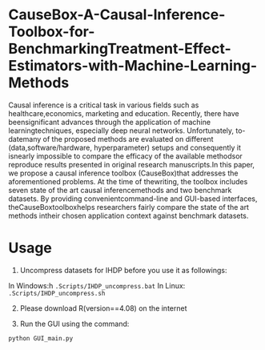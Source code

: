 # CauseBox-A-Causal-Inference-Toolbox-for-BenchmarkingTreatment-Effect-Estimators-with-Machine-Learning-Methods
Causal inference is a critical task in various fields such as healthcare,economics, marketing and education. Recently, there have beensignificant advances through the application of machine learningtechniques, especially deep neural networks. Unfortunately, to-datemany of the proposed methods are evaluated on different (data,software/hardware, hyperparameter) setups and consequently it isnearly impossible to compare the efficacy of the available methodsor reproduce results presented in original research manuscripts.In this paper, we propose a causal inference toolbox (CauseBox)that addresses the aforementioned problems. At the time of thewriting, the toolbox includes seven state of the art causal inferencemethods and two benchmark datasets. By providing convenientcommand-line and GUI-based interfaces, theCauseBoxtoolboxhelps researchers fairly compare the state of the art methods intheir chosen application context against benchmark datasets.

# Usage
1) Uncompress datasets for IHDP before you use it as followings:

In Windows:h <code>.Scripts/IHDP_uncompress.bat</code>
In Linux: <code>.Scripts/IHDP_uncompress.sh</code>

2) Please download R(version==4.08) on the internet

3) Run the GUI using the command:

<code>python GUI_main.py</code>
